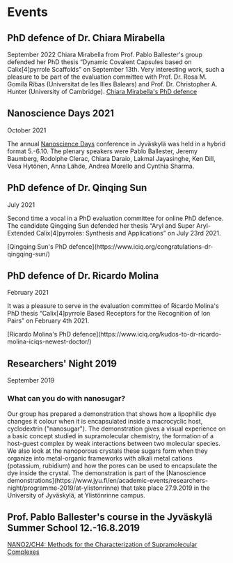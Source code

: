 # Events

## PhD defence of Dr. Chiara Mirabella
<Calendar/> September 2022
Chiara Mirabella from Prof. Pablo Ballester's group defended her PhD thesis “Dynamic Covalent Capsules based on Calix[4]pyrrole Scaffolds” on September 13th. Very interesting work, such a pleasure to be part of the evaluation committee with Prof. Dr. Rosa M. Gomila Ribas (Universitat de les Illes Balears) and Prof. Dr. Christopher A. Hunter (University of Cambridge).
<Portrait src="Mirabella.jpeg" alt="Dr. Mirabella with her supervisor and evaluation committee"/>
[Chiara Mirabella's PhD defence](https://www.iciq.org/congratulazione-dr-mirabella/)


## Nanoscience Days 2021
<Calendar/> October 2021

The annual [Nanoscience Days](https://www.jyu.fi/science/en/nanoscience-center/nanoscience-days) conference in Jyväskylä was held in a hybrid format 5.-6.10. The plenary speakers were Pablo Ballester, Jeremy Baumberg, Rodolphe Clerac, Chiara Daraio, Lakmal Jayasinghe, Ken Dill, Vesa Hytönen, Anna Lähde, Andrea Morello and Cynthia Sharma.

## PhD defence of Dr. Qinqing Sun
<Calendar/> July 2021

Second time a vocal in a PhD evaluation committee for online PhD defence. The candidate Qingqing Sun defended her thesis “Aryl and Super Aryl-Extended Calix\[4\]pyrroles: Synthesis and Applications” on July 23rd 2021.

<Portrait src="Tribunal_Qinqing_Sun.png" alt="The candidate with supervisor and evaluation committee"/>
[Qingqing Sun's PhD defence](https://www.iciq.org/congratulations-dr-qingqing-sun/)

## PhD defence of Dr. Ricardo Molina
<Calendar/> February 2021

It was a pleasure to serve in the evaluation committee of Ricardo Molina's PhD thesis “Calix\[4\]pyrrole Based Receptors for the Recognition of Ion Pairs” on February 4th 2021.

<Portrait src="Tribunal_Ricardo_Molina.jpg" alt="The candidate with supervisor and evaluation committee"/>
[Ricardo Molina's PhD defence](https://www.iciq.org/kudos-to-dr-ricardo-molina-iciqs-newest-doctor/)

## Researchers' Night 2019
<Calendar/> September 2019

### What can you do with nanosugar?
<Portrait src="Nanosugar-small.JPG" alt="Nanosugar demonstration"/>
 Our group has prepared a demonstration that shows how a lipophilic dye changes it colour when it is encapsulated inside a macrocyclic host, cyclodextrin ("nanosugar"). The demonstration gives a visual experience on a basic concept studied in supramolecular chemistry, the formation of a host-guest complex by weak interactions between two molecular species. We also look at the nanoporous crystals these sugars form when they organize into metal-organic frameworks with alkali metal cations (potassium, rubidium) and how the pores can be used to encapsulate the dye inside the crystal. 
 The demonstration is part of the [Nanoscience demonstrations](https://www.jyu.fi/en/academic-events/researchers-night/programme-2019/at-ylistonrinne) that take place 27.9.2019 in the University of Jyväskylä, at Ylistönrinne campus.

## Prof. Pablo Ballester's course in the Jyväskylä Summer School 12.-16.8.2019

[NANO2/CH4: Methods for the Characterization of Supramolecular Complexes](/events/jss2019/)
